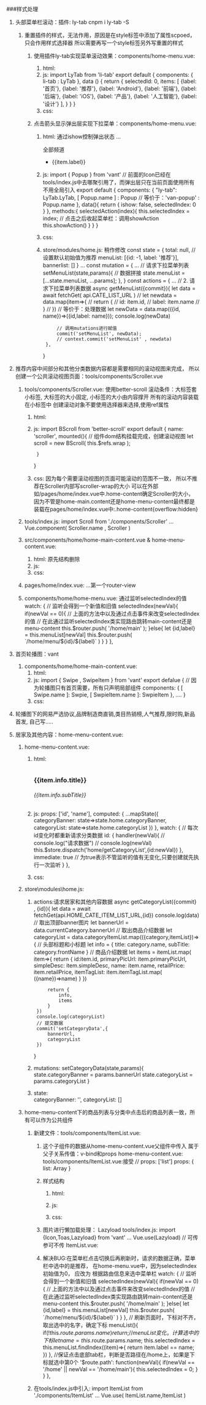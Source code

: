 ###样式处理
1. 头部菜单栏滚动：插件: ly-tab
    cnpm i ly-tab -S
    1. 重置插件的样式，无法作用，原因是在style标签中添加了属性scpoed，只会作用样式选择器
       所以需要再写一个style标签另外写重置的样式<style></style>
        1. 使用插件ly-tab实现菜单滚动效果：components/home-menu.vue:
            1. html:
                    <ly-tab
                        v-model="selectedId"
                        :items="items"
                        :options="{activeColor: '#E43929'}">
                        <!-- options:可在这里配置属性样式
                            指定labelKey为你数据里文字对应的字段 
                        -->
                    </ly-tab>
            2. js:
                    import LyTab from 'li-tab'
                    export default {
                        components: {
                            li-tab : LyTab
                        },
                        data () {
                            return {
                                selectedId: 0,
                                items: [
                                    {label: '首页'},
                                    {label: '推荐'},
                                    {label: 'Android'},
                                    {label: '前端'},
                                    {label: '后端'},
                                    {label: 'iOS'},
                                    {label: '产品'},
                                    {label: '人工智能'},
                                    {label: '设计'}
                                ],
                            }
                        }
                    }
            3. css:
                    <style lang="scss" scoped>
                    .home-menu-wrap{
                        width:100%;
                        position:absolute;
                        left: 0;
                        top:44px;
                        // 控制下拉箭头和渐变层
                        .control{
                            height: 100%;
                            width:40px;
                            background:#fff;
                            position: absolute;
                            top:0;
                            right: 0;
                            .van-icon{
                                line-height: 26px;
                                color:#999;
                                width:40px;
                                text-align: center;
                                transition: 300ms;
                            }
                            .van-icon.active{
                                transform: rotate(180deg)
                            }
                            .box{
                                width:20px;
                                height: 100%;
                                position: absolute;
                                left:-20px;
                                top:0;
                                background: linear-gradient(to right , rgba( 255,255,255,0.5) 0 ,rgba(255,255,255,1) 100)
                            }
                        }
                    }
                    </style>
                    <style>
                    .ly-tabbar {
                        border-bottom: 1px solid #eee;
                        background: rgba( 255,255,255,1);
                        -webkit-box-shadow:none;
                        box-shadow: none;
                    }
                    .ly-tab-list{
                        /* 使所有数据在拽动时最末尾的数据不会被遮住 */
                        padding:7px 60px 7px 10px;
                    }
                    .ly-tab-list a{
                        color: #333;
                        font-size: 12px;
                    }
                    </style>
        
        2. 点击箭头显示弹出层实现下拉菜单：components/home-menu.vue:
            1. html:  通过ishow控制弹出状态
                <ly-tab v-if="menuList.length>1"
                    v-model="selectedIndex"
                    :items="menuList"
                    :options="{activeColor: '#b4282d'}">
                    <!-- options:可在这里配置属性样式
                        指定labelKey为你数据里文字对应的字段 
                    -->
                </ly-tab>
                ...
                <!-- 点击箭头显示的遮罩层 -->
                <van-popup v-model="ishow"></van-popup>
                <!-- 点击箭头显示的菜单列表 -->
                <div v-show="ishow" class="wrap border-top">
                    <div class="title">全部频道</div>
                    <ul class="menu-list">
                        <li v-for="(item,index) in menuList" class="menu-item" 
                            :class="{ active:selectedIndex==index }" @click='selectedAction(index)'>
                            {{item.label}}
                        </li>
                    </ul>
                </div>
            2. js:
                import {  Popup } from 'vant'
                // 前面的Icon已经在tools/index.js中去哪聚引用了，而弹出层只在当前页面使用所有不用全局引入
                export default {
                    components: {
                        "ly-tab": LyTab.LyTab,
                        [ Popup.name ] : Popup
                        // 等价于：'van-popup' : Popup.name
                    },
                    data(){
                        return {
                            ishow: false,
                            selectedIndex: 0
                        }
                    },
                    methods:{
                        selectedAction(index){
                            this.selectedIndex = index;
                            // 点击之后收起菜单栏：调用showAction
                            this.showAction()
                        }
                    }
                }
            3. css:
                <style lang='scss' scoped>
                    .home-menu-wrap{
                        ...
                        .content{
                            ...
                            z-index: 3001;
                        }
                        .wrap{
                            position:absolute;
                            left:0;
                            top:0;
                            width:100%;
                            background:#fff;
                            z-index: 3000;
                            .title{
                                font-size:12px;
                                height:26px;
                                line-height:26px;
                                padding-left:10px;
                                color:#333;
                            }
                            .menu-list{
                                overflow:hidden;
                                .menu-item{
                                    font-size:12px;
                                    height:26px;
                                    color:#333;
                                    text-align:center;
                                    width:25%;
                                    float:left;
                                    /* 如果selectedIndex == index 则给相应li绑定样式active */
                                    &.active{
                                        color:#b4282d
                                    }
                                }
                            }
                        }
                    }
                </style>
                <style>
                    .van-overlay{top:44px;}
                </style>
            
            4. store/modules/home.js:  稍作修改
                const state = {
                    total: null,
                    // 设置默认初始值为推荐
                    menuList: [{id: -1, label: '推荐'}],
                    bannerlist: []
                }
                ...
                const mutation = {
                    ...
                    // 请求下拉菜单列表
                    setMenuList(state,params){
                        // 数据拼接
                        state.menuList = [...state.menuList, ...params];
                    },
                }
                const actions = {
                    ...
                    // 2. 请求下拉菜单列表数据
                    async getMenuList({commit}){
                        let data = await fetchGet( api.CATE_LIST_URL  )
                        // let newdata = data.map(item=>{
                        //     return {
                        //         id: item.id,
                        //         label: item.name
                        //     }
                        // })
                        // 等价于：处理数据
                        let newData = data.map(({id, name})=>({id,label: name}));
                        console.log(newData)

                        // 调用mutations进行赋值
                        commit('setMenuList', newData);
                        // context.commit('setMenuList' , newdata)
                    },
                }
        
2.  推荐内容中间部分和其他分类数据内容都是需要相同的滚动视图来完成，
    所以创建一个公共滚动视图页面：tools/components/Scroller.vue
    1. tools/components/Scroller.vue: 
        使用better-scroll
        滚动条件：大标签套小标签, 大标签的大小固定, 小标签的大小由内容撑开
                所有的滚动内容装载在小标签中
                创建滚动对象不要使用选择器来选择,使用ref属性
        1. html:
            <div class="scroller-wrap" ref="wrap">
                <div class='scroller'>
                    <!-- 接受外部子dom结构 -->
                    <slot/>
                </div>
            </div>
        2. js:
            import BScroll from 'better-scroll'
            export default {
                name: 'scroller',
                mounted(){
                    // 组件dom结构挂载完成，创建滚动视图
                    let scroll = new BScroll( this.$refs.wrap );

                }
            }
        3. css:
            因为每个需要滚动视图的页面可能滚动的范围不一致，
            所以不推荐在Scroller内部写scroller-wrap的大小
            可以在外部如/pages/home/index.vue中.home-content确定Scroller的大小，
            因为不管是home-main.content还是home-menu-content最终都是装载在pages/home/index.vue中:.home-content{overflow:hidden}

    2. tools/index.js:
        import Scroll from './components/Scroller'
        ...
        Vue.component( Scroller.name , Scroller )
    
    3. src/components/home/home-main-content.vue & home-menu-content.vue:
        1. html:  原先结构删除
            <scroller>
            </scroller>
        2. js:
        3. css:
            
    4. pages/home/index.vue:
        ...第一个router-view
        <router-view class="home-content"/>

    5. components/home/home-menu.vue: 通过监听selectedIndex的值
        watch: {
            // 监听会得到一个新值和旧值
            selectedIndex(newVal){
                if(newVal == 0){
                    // 上面的方法中以及通过点击事件来改变selectedIndex的值
                    // 在此通过监听selectedIndex类实现路由跳转main-content还是menu-content
                    this.$router.push( '/home/main' );
                }else{
                    let {id,label} = this.menuList[newVal]
                    this.$router.push( `/home/menu/${id}/${label}` )
                }
            }
        },

3. 首页轮播图：vant
    1. components/home/home-main-content.vue:
        1. html:
            <scroller>
                <van-swipe :autoplay="3000" indicator-color="white">
                    <van-swipe-item v-for="item in bannerlist" :key="item.desc">
                        <img :src="item.picUrl" alt="">
                    </van-swipe-item>
                </van-swipe>
            </scroller>
        2. js:
            import { Swipe , SwipeItem } from 'vant'
            export defalue {
                // 因为轮播图只有首页需要，所有只声明局部组件
                components: {
                    [ Swipe.name ]: Swpie,
                    [ SwpieItem.name ]: SwpieItem
                },
                ....
            }
        3. css:
            <style>
            /* 修改插件的图片样式和圆点样式 */
            .van-swipe-item img{
                width:100%;
            }
            .van-swipe__indicator{
                width:24px;
                height: 3px;
                border-radius: 0;
            }
            </style>
        

4. 轮播图下的网易严选协议,品牌制造商直销,类目热销榜,人气推荐,限时购,新品首发,
    自己写.....
5. 居家及其他内容：home-menu-content.vue:
    1. home-menu-content.vue:
        1. html:
            <scroller class="menu">
                <!-- 1. 头部banner -->
                <div class="banner">
                    <img :src="categoryBanner"/>
                </div>
                <!-- 2. 分类列表 -->
                <div class="category-list" v-for="item in categoryList" :key="item.info.title">
                    <h3>{{item.info.title}}</h3>
                    <h6>{{item.info.subTitle}}</h6>
                    <!-- 公共组件：商品列表数据 -->
                    <item-list :list='item.items'/>
                </div>
                
            </scroller>
        2. js:
            props: ['id', 'name'],
            computed: {
                ...mapState({
                    categoryBanner: state=>state.home.categoryBanner,
                    categoryList: state=>state.home.categoryList
                })
            },
            watch: {
                // 每次id变化时都重新请求分类数据
                id: {
                    handler(newVal){
                        // console.log("请求数据")
                        // console.log(newVal)
                        this.$store.dispatch('home/getCategoryList',{id:newVal})
                    },
                    immediate: true  // 为true表示不管监听的值有无变化,只要创建就先执行一次监听
                }
            },
        3. css:
            <style lang="scss" scoped>
            .menu{
                .banner img{
                    width: 100%;
                    display: block;
                }
                .category-list{
                    border-top:8px solid #eee;
                    h3{
                        text-align: center;
                        color: #333;
                        font-size: 16px;
                        line-height: 28px;
                    }
                    h6{
                        text-align: center;
                        font-size: 12px;
                        color: #999;
                    }
                }
            }
            </style>

    2. store\modules\home.js:
        1. actions:请求居家和其他内容数据
            async getCategoryList({commit} , {id}){
                let data = await fetchGet(api.HOME_CATE_ITEM_LIST_URL,{id})
                console.log(data)
                // 取出顶部banner图片
                let bannerUrl = data.currentCategory.bannerUrl
                // 取出商品介绍数据
                let categoryList = data.categoryItemList.map(({category,itemList})=>{
                    //  头部标题和小标题
                    let info = {
                        title: category.name,
                        subTitle: category.frontName
                    }
                    // 商品介绍数据
                    let items = itemList.map( item=>{
                        return {
                            id:item.id,
                            primaryPicUrl: item.primaryPicUrl,
                            simpleDesc: item.simpleDesc,
                            name: item.name,
                            retailPrice: item.retailPrice,
                            itemTagList: item.itemTagList.map( ({name})=>name)
                        }
                    })

                    return {
                        info,
                        items
                    }
                })
                console.log(categoryList)
                // 提交数据
                commit('setCategoryData',{
                    bannerUrl,
                    categoryList
                })
            }
        2. mutations: 
            setCategoryData(state,params){
                state.categoryBanner = params.bannerUrl
                state.categoryList = params.categoryList
            }
        3. state:      
            categoryBanner: '',
            categoryList: []

    3. home-menu-content下的商品列表与分类中点击后的商品列表一致，所有可以作为公共组件
        1. 新建文件：tools/components/ItemList.vue:
            1. 这个子组件的数据从home-menu-content.vue父组件中传入
                属于父子关系传值：v-bind和props
                home-menu-content.vue:
                    <item-list :list='item.items'/>
                tools/components/ItemList.vue:接受
                    // props: ['list']
                    props: {
                        list: Array
                    }
            2. 样式结构
                1. html:

                2. js:
                
                3. css:


            3. 图片进行懒加载处理： Lazyload
                tools/index.js:
                    import {Icon,Toas,Lazyload} from 'vant'
                    ...
                    Vue.use(Lazyload) // 可传参可不传
                ItemList.vue:
                    <img v-lazy="items.primaryPicUrl">

            4. 解决BUG:在菜单栏点击切换后再刷新时，请求的数据正确，菜单栏中选中的是推荐，
                在home-menu.vue中，因为selectedIndex初始值为0，
                应改为 根据路由信息来选中菜单栏
                watch: {
                    // 监听会得到一个新值和旧值
                    selectedIndex(newVal){
                        if(newVal == 0){
                            // 上面的方法中以及通过点击事件来改变selectedIndex的值
                            // 在此通过监听selectedIndex类实现路由跳转main-content还是menu-content
                            this.$router.push( '/home/main' );
                        }else{
                            let {id,label} = this.menuList[newVal]
                            this.$router.push( `/home/menu/${id}/${label}` )
                        }
                    },
                    // 刷新页面时，下标对不齐，取出选中的名字，确定下标
                    menuList(){
                        if(!this.$route.params.name){
                            return;
                        }
                        // menuList变化，计算选中的下标
                        let name = this.$route.params.name;
                        this.selectedIndex = this.menuList.findIndex((item)=>{
                            return item.label == name;
                        })
                    },
                    //保证点击底部tab栏，判断是否路径在/home上，如果是下标就选中第0个
                    '$route.path': function(newVal){
                        if(newVal == '/home' || newVal == '/home/main'){
                            this.selectedIndex = 0;
                        }
                    }
                },

        2. 在tools/index.js中引入: 
                import ItemList from './components/ItemList'
                ...
                Vue.use( ItemList.name,ItemList )
